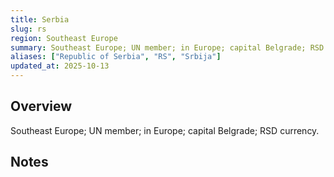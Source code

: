 ```yaml
---
title: Serbia
slug: rs
region: Southeast Europe
summary: Southeast Europe; UN member; in Europe; capital Belgrade; RSD currency.
aliases: ["Republic of Serbia", "RS", "Srbija"]
updated_at: 2025-10-13
---
```


## Overview

Southeast Europe; UN member; in Europe; capital Belgrade; RSD currency.

## Notes

<!-- Add your first note below -->
